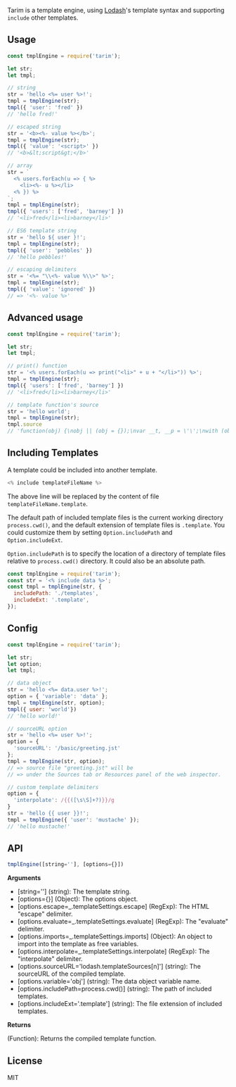 Tarim is a template engine, using [Lodash](https://lodash.com/docs/4.17.4#template)'s template syntax and supporting `include` other templates.

## Usage

```javascript
const tmplEngine = require('tarim');

let str;
let tmpl;

// string
str = 'hello <%= user %>!';
tmpl = tmplEngine(str);
tmpl({ 'user': 'fred' })
// 'hello fred!'

// escaped string
str = '<b><%- value %></b>';
tmpl = tmplEngine(str);
tmpl({ 'value': '<script>' })
// '<b>&lt;script&gt;</b>'

// array
str = `
  <% users.forEach(u => { %>
    <li><%- u %></li>
  <% }) %>
`;
tmpl = tmplEngine(str);
tmpl({ 'users': ['fred', 'barney'] })
// '<li>fred</li><li>barney</li>'

// ES6 template string
str = 'hello ${ user }!';
tmpl = tmplEngine(str);
tmpl({ 'user': 'pebbles' })
// 'hello pebbles!'

// escaping delimiters
str = '<%= "\\<%- value %\\>" %>';
tmpl = tmplEngine(str);
tmpl({ 'value': 'ignored' })
// => '<%- value %>'
```

## Advanced usage

```javascript
const tmplEngine = require('tarim');

let str;
let tmpl;

// print() function
str = '<% users.forEach(u => print("<li>" + u + "</li>")) %>';
tmpl = tmplEngine(str);
tmpl({ 'users': ['fred', 'barney'] })
// '<li>fred</li><li>barney</li>'

// template function's source
str = 'hello world';
tmpl = tmplEngine(str);
tmpl.source
// 'function(obj) {\nobj || (obj = {});\nvar __t, __p = \'\';\nwith (obj) {\n__p += \'hello world\';\n\n}\nreturn __p\n}'
```

## Including Templates

A template could be included into another template.

```javascript
<% include templateFileName %>
```

The above line will be replaced by the content of file `templateFileName.template`.

The default path of included template files is the current working directory `process.cwd()`, and the default extension of template files is `.template`. You could customize them by setting `Option.includePath` and `Option.includeExt`.

`Option.includePath` is to specify the location of a directory of template files relative to `process.cwd()` directory. It could also be an absolute path.

```javascript
const tmplEngine = require('tarim');
const str = '<% include data %>';
const tmpl = tmplEngine(str, {
  includePath: './templates',
  includeExt: '.template',
});
```

## Config

```javascript
const tmplEngine = require('tarim');

let str;
let option;
let tmpl;

// data object
str = 'hello <%= data.user %>!';
option = { 'variable': 'data' };
tmpl = tmplEngine(str, option);
tmpl({ user: 'world'})
// 'hello world!'

// sourceURL option
str = 'hello <%= user %>!';
option = {
  'sourceURL': '/basic/greeting.jst'
};
tmpl = tmplEngine(str, option);
// => source file "greeting.jst" will be
// => under the Sources tab or Resources panel of the web inspector.

// custom template delimiters
option = {
  'interpolate': /{{([\s\S]+?)}}/g
}
str = 'hello {{ user }}!';
tmpl = tmplEngine({ 'user': 'mustache' });
// 'hello mustache!'
```

## API

```javascript
tmplEngine([string=''], [options={}])
```

**Arguments**

- [string=''] (string): The template string.
- [options={}] (Object): The options object.
- [options.escape=_.templateSettings.escape] (RegExp): The HTML "escape" delimiter.
- [options.evaluate=_.templateSettings.evaluate] (RegExp): The "evaluate" delimiter.
- [options.imports=_.templateSettings.imports] (Object): An object to import into the template as free variables.
- [options.interpolate=_.templateSettings.interpolate] (RegExp): The "interpolate" delimiter.
- [options.sourceURL='lodash.templateSources[n]'] (string): The sourceURL of the compiled template.
- [options.variable='obj'] (string): The data object variable name.
- [options.includePath=process.cwd()] (string): The path of included templates.
- [options.includeExt='.template'] (string): The file extension of included templates.

**Returns**

(Function): Returns the compiled template function.

## License

MIT

